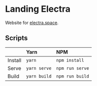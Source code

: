 # Landing Electra
Website for [electra.space](https://electra.space).

## Scripts
|| Yarn | NPM |
|----|:----|:----|
| Install | `yarn` | `npm install` |
| Serve | `yarn serve` | `npm run serve` |
| Build | `yarn build` | `npm run build` |
